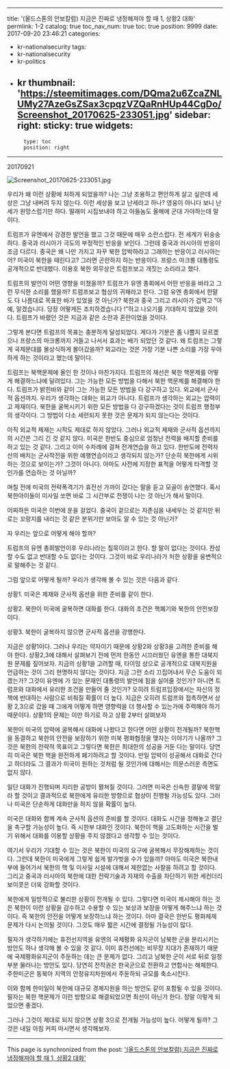 
---
title: '(올드스톤의 안보칼럼) 지금은 진짜로 냉정해져야 할 때 1,  상황2 대화'
permlink: 1-2
catalog: true
toc_nav_num: true
toc: true
position: 9999
date: 2017-09-20 23:46:21
categories:
- kr-nationalsecurity
tags:
- kr-nationalsecurity
- kr-politics
- kr
thumbnail: 'https://steemitimages.com/DQma2u6ZcaZNLUMy27AzeGsZSax3cpqzVZQaRnHUp44CgDo/Screenshot_20170625-233051.jpg'
sidebar:
    right:
        sticky: true
widgets:
    -
        type: toc
        position: right
---


20170921

![Screenshot_20170625-233051.jpg](https://steemitimages.com/DQma2u6ZcaZNLUMy27AzeGsZSax3cpqzVZQaRnHUp44CgDo/Screenshot_20170625-233051.jpg)

우리가 왜 이런 상황에 처하게 되었을까? 나는 그냥 조용하고 편안하게 살고 싶은데 세상은 그냥 내버려 두지 않는다. 이런 세상을 보고 난세라고 하나? 영웅이 아니다 보니 난세가 원망스럽기만 하다. 딸래미 시집보내야 하고 아들놈도 올해에 군대 가야하는데 말이다. 

트럼프가 유엔에서 강경한 발언을 했고 그것 때문에 매우 소란스럽다. 전 세계가 뒤숭숭하다. 중국과 러시아가 극도의 부정적인 반응을 보인다. 그런데 중국과 러시아의 반응이 조금 다르다. 중국은 왜 나만 가지고 자꾸 북한 압박하라고 그래하는 반응이고 러시아는 어? 미국이 북한을 때린다고? 그러면 곤란하지 하는 반응이다. 프랑스 마크롱 대통령도 공개적으로 반대했다. 이용호 북한 외무상은 트럼프보고 개짓는 소리라고 했다.

트럼프의 발언이 어떤 영향을 미쳤을까? 트럼프가 유엔 총회에서 어떤 반응을 바라고 그런 무식한 소리를 했을까? 트럼프보고 협상의 귀재라고 한다. 그럼 유엔 총회에서 한말도 다 나름대로 목표한 바가 있었을 것 아닌가? 북한과 중국 그리고 러시아가 겁먹고 “아 예, 알겠습니다. 당장 어떻게든 조치하겠습니다 !”하고 나오기를 기대하지 않았을 것이다. 트럼프가 바랬던 것은 지금과 같은 소란과 혼란이었을 것이다. 

그렇게 본다면 트럼프의 목표는 충분하게 달성되었다. 게다가 기분은 좀 나쁠지 모르겠으나 프랑스의 마크롱까지 거들고 나서서 효과는 배가 되었던 것 같다. 왜 트럼프는 그렇게 국제문대를 몰상식하게 몰아갔을까? 외교라는 것은 가장 기분 나쁜 소리를 가장 우아하게 하는 것이라고 했는데 말이다.

트럼프는 북핵문제에 올인 한 것이나 마찬가지다. 트럼프의 재선은 북한 핵문제를 어떻게 해결하느냐에 달려있다. 그는 가능한 모든 방법을 다해서 북한 핵문제를 해결해야 한다. 트럼프가 밝힌바와 같이 그는 가능한 모든 방법을 다 강구하고 있다. 외교에서 군사적 옵션까지. 우리가 생각하는 대화는 외교가 아니다. 트럼프가 생각하는 외교는 압력이고 제재이다. 북한을 굴복시키기 위한 모든 방법을 다 강구하겠다는 것이 트럼프 행정부의 생각이다. 그 방법이  다소 세련되지 못한 것은 문제가 되지 않는다는 것이다. 

아직 외교적 제재는 시작도 제대로 하지 않았다. 그러나 외교적 제재와 군사적 옵션까지의 시간은 그리 긴 것 같지 않다. 미국은 한반도 중심으로 엄청난 전력을 배치할 준비를 하고 있는 것 같다. 그리고 이미 수차례에 걸쳐 전개연습을 하고 있다. 한반도에 전력자산의 배치는 군사작전을 위한 예행연습이라고 생각되지 않는가? 단순히 북한에게 시위하는 것으로 보이는가? 그것이 아니다. 아마도 사전에 지정한 표적을 어떻게 타격할 것인가를 연습하는 것 아닐까? 

며칠 전에 미국의 전략폭격기가 휴전선 가까이 갔다는 말을 듣고 모골이 송연했다. 혹시 북한아이들이 미사일 쏘면 바로 그 시간부로 전쟁이 나는 것 아닌가 해서 말이다. 

어찌하든 미국은 이번에 운을 걸었다. 중국이 겉으로는 자존심을 내세우는 것 같지만 뒤로는 꼬랑지를 내리는 것 같은 분위기만 보아도 알 수 있는 것 아닌가? 

자 우리는 앞으로 어떻게 해야 할까?

트럼프의 유엔 총회발언이후 우리나라는 침묵이라고 한다. 할 말이 없다는 것이다. 찬성할 수도 없고 반대할 수도 없다는 것이다. 그것이 바로 우리나라가 처한 상황을 웅변적으로 말해주는 것 같다. 

그럼 앞으로 어떻게 될까? 우리가 생각해 볼 수 있는 것은 다음과 같다.

상황1. 미국은 제재와 군사적 옵션을 위한 준비를 같이 한다.

상황2. 북한이 미국에 굴복하면 대화를 한다. 
       대화의 조건은 핵폐기와 북한의 안전보장이다. 

상황3. 북한이  굴복하지 않으면 군사적 옵션을 강행한다.

지금은 상황1이다. 그러나 우리는 약자이기 때문에 상황2와 상황3을 고려한 준비를 해야 한다. 상황2,3에 대해서 살펴보기 전에 먼저 한동안 시끄러웠던 유엔을 통한 대북지원 문제를 짚어보자. 지금의 상황1을 고려할 때, 타이밍 상으로 공개적으로 대북지원을 언급하는 것이 그리 현명하지 않다는 것이다. 지금 그런 소리 끄집어내서 무슨 도움이 되겠는가? 그것이 유엔에 가 있는 문재인 대통령의 발언에 힘을 실어줄 것인가? 아니면 트럼프와 대화에서 유리한 조건을 만들어 줄 것인가? 오히려 트럼프입장에서는 자신의 정책에 반대하는 사람으로 비춰질 확률이 더 높다. 지금은 오히려 트럼프와 접촉하면서 상황 2,3으로 갔을 때 그에게 어떻게 하면 영향력을 더 행사할 수 있는가에 주력해야 하기 때문이다. 상황1의 문제는 이만 하기로 하고 상황 2부터 살펴보자 

북한이 미국의 압력에 굴복해서 대화에 나왔다고 한다면 어떤 상황이 전개될까? 북한핵을 동결하고 북한의 안전을 보장하기 위한 미북 평화협정을 맺자는 이야기가 나올까? 그것은 북한의 전략적 목표이고 그렇다면 북한은 최대한의 성공을 거둔 다는 말이다. 당연히 미국은 북한 핵을 완전하게 폐기하려고 할 것이다. 만일 압박이 성공해서 대화로 간다고 하더라도 그 결과가 미국이 원하는 것처럼 될 것인가에 대해서는 의문스러운 측면도 없지 않다. 

일단 대화가 진행되며 지리한 공방이 펼쳐질 것이다. 그러면 미국은 신속한 결말에 목말라 할  것이고 결과적으로 북한에게 유리한 방향으로 협상이 진행될 가능성도 있다. 그러나 미국은 단순하게 대화만을 하지 않을 확률이 높다. 

미국은 대화와 함께 계속 군사적 옵션의 준비를 할 것이다. 대화도 시간을 정해놓고 결단을 촉구할 가능성이 높다. 즉 시한부 대화인 것이다. 북한이 핵을 고도화하는 시간을 벌기 위해서 대화를 이용할 상황을 주지 않겠다고 생각할 수 있는 것이다.  

여기서 우리가 기대할 수 있는 것은 북한이 미국의 요구에 굴복해서 무장해제하는 것이다. 그런데 북한이 미국에게 그렇게 쉽게 발가벗을 수가 있을까? 아마도 미국은 북한내부에 들어가서 북한의 핵 및 미사일 시설에 대해서 제한없는 사찰을 하려고 할 것이다. 그리고 중국과 러시아의 북한에 대한 전략기술과 자재의 수출을 차단하기 위한 세컨더리 보이콧은 더욱 강화할 것이다.  

북한에게 일방적으로 불리한 상황이 전개될 수 있다. 그렇다면 미국이 제시해야 하는 것은 북한이 이런 상황을 감수하고 수용할 수 있는 보상과 보장을 어떻게 해주느냐 하는 것이다. 즉 북한의 안전을 어떻게 보장하느냐 하는 것이다. 아마 결국은 한반도 평화체제 문제가 다시 논의될 것이다. 그것도 매우 짧은 시간에 결정될 가능성이 많다. 

필자가 생각하기에는 휴전선지역을 유엔의 국제평화 유지군이 남북한 군을 분리시키는 방안도 하나 생각해 볼 수 있을 것 같다. 이미 휴전선에는 비무장 지대가 존재하기 때문에 국제평화유지군이 주둔하는 데는 큰 문제가 없다. 그리고 남북한 군이 서로 뒤로 일정부분 물러나는 방안도 있다. 당연히 전작권은 한국군으로 전환하고 연합사는 해체한다. 주한미군은 동북아 지역의 안정유지차원에서 주둔하되 규모를 축소시킨다.  

이와 함께 한미일이 북한에 대규모 경제지원을 하는 방안도 같이 포함될 수 있을 것이다. 필자는 북한  핵문제가 이런 방향으로 해결되었으면 최선이 아닌가 한다. 정말 이렇게 되었으면 좋겠다.    

그러나 그것이 제대로 되지 않으면 상황 3으로 전개될 가능성이 높다. 어떻게 될까? 그것은 내일 아침 커피 마시면서 생각해보자.

- - -

This page is synchronized from the post: ['(올드스톤의 안보칼럼) 지금은 진짜로 냉정해져야 할 때 1,  상황2 대화'](https://steemit.com/@oldstone/1-2)
